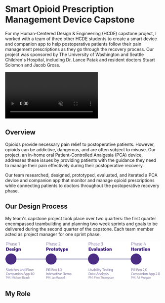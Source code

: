 # Smart Opioid Prescription Management Device Capstone

For my Human-Centered Design & Engineering (HCDE) capstone project, I worked with a team of three other HCDE students to create a smart device and companion app to help postoperative patients follow their pain management prescriptions as they go through the recovery process. Our project was sponsored by The University of Washington and Seattle Children's Hospital, including Dr. Lance Patak and resident doctors Stuart Solomon and Jacob Gross.

<video controls muted autoplay loop>
    <source src='/static/projects/capstone/device.webm' type='video/webm'>
    <source src='/static/projects/capstone/device.mp4' type='video/mp4'>
    <p>Your device does not support embed video playback. View the device overview video <a href='/static/projects/capstone/device.mp4' title='Capstone device'>here</a>.</p>
</video>

## Overview

Opioids provide necessary pain relief to postoperative patients. However, opioids can be addictive, dangerous, and are often subject to misuse. Our project, an in-home oral Patient-Controlled Analgesia (PCA) device, addresses these issues by providing patients with the guidance they need to manage their pain effectively during their postoperative recovery.

Our team researched, designed, prototyped, evaluated, and iterated a PCA device and companion app that monitor and manage opioid prescriptions while connecting patients to doctors throughout the postoperative recovery phase.

## Our Design Process

My team's capstone project took place over two quarters: the first quarter encompassed teambuilding and planning two week sprints and goals to be delivered during the second quarter of the capstone. Each team member acted as project manager for one sprint phase.

![Our design process: Design, Prototype, Evaluate, and Iterate](/static/projects/capstone/design-process.png)

## My Role
